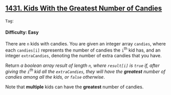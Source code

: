 ## [1431. Kids With the Greatest Number of Candies](https://leetcode.com/problems/kids-with-the-greatest-number-of-candies/)

```Tag```:

#### Difficulty: Easy

There are ```n``` kids with candies. You are given an integer array ```candies```, where each ```candies[i]``` represents the number of candies the ```i```<sup>th</sup> kid has, and an integer ```extraCandies```, denoting the number of extra candies that you have.

Return _a boolean array result of length ```n```, where ```result[i]``` is ```true``` if, after giving the ```i```<sup>th</sup> kid all the ```extraCandies```, they will have the __greatest__ number of candies among all the kids, or ```false``` otherwise_.

Note that __multiple__ kids can have the __greatest__ number of candies.

 
